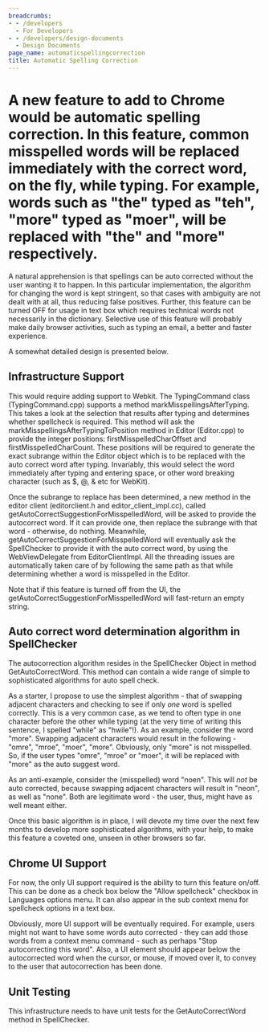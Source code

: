 ```yaml
---
breadcrumbs:
- - /developers
  - For Developers
- - /developers/design-documents
  - Design Documents
page_name: automaticspellingcorrection
title: Automatic Spelling Correction
---
```


# A new feature to add to Chrome would be automatic spelling correction. In this feature, common misspelled words will be replaced immediately with the correct word, on the fly, while typing. For example, words such as "the" typed as "teh", "more" typed as "moer", will be replaced with "the" and "more" respectively.

A natural apprehension is that spellings can be auto corrected without the user
wanting it to happen. In this particular implementation, the algorithm for
changing the word is kept stringent, so that cases with ambiguity are not dealt
with at all, thus reducing false positives. Further, this feature can be turned
OFF for usage in text box which requires technical words not necessarily in the
dictionary. Selective use of this feature will probably make daily browser
activities, such as typing an email, a better and faster experience.

A somewhat detailed design is presented below.

## Infrastructure Support

This would require adding support to Webkit. The TypingCommand class
(TypingCommand.cpp) supports a method markMisspellingsAfterTyping. This takes a
look at the selection that results after typing and determines whether
spellcheck is required. This method will ask the
markMisspellingsAfterTypingToPosition method in Editor (Editor.cpp) to provide
the integer positions: firstMisspelledCharOffset and firstMisspelledCharCount.
These positions will be required to generate the exact subrange within the
Editor object which is to be replaced with the auto correct word after typing.
Invariably, this would select the word immediately after typing and entering
space, or other word breaking character (such as $, @, & etc for WebKit).

Once the subrange to replace has been determined, a new method in the editor
client (editorclient.h and editor_client_impl.cc), called
getAutoCorrectSuggestionForMisspelledWord, will be asked to provide the
autocorrect word. If it can provide one, then replace the subrange with that
word - otherwise, do nothing. Meanwhile,
getAutoCorrectSuggestionForMisspelledWord will eventually ask the SpellChecker
to provide it with the auto correct word, by using the WebViewDelegate from
EditorClientImpl. All the threading issues are automatically taken care of by
following the same path as that while determining whether a word is misspelled
in the Editor.

Note that if this feature is turned off from the UI, the
getAutoCorrectSuggestionForMisspelledWord will fast-return an empty string.

## Auto correct word determination algorithm in SpellChecker

The autocorrection algorithm resides in the SpellChecker Object in method
GetAutoCorrectWord. This method can contain a wide range of simple to
sophisticated algorithms for auto spell check.

As a starter, I propose to use the simplest algorithm - that of swapping
adjacent characters and checking to see if only *one* word is spelled correctly.
This is a very common case, as we tend to often type in one character before the
other while typing (at the very time of writing this sentence, I spelled "while"
as "hwile"!). As an example, consider the word "more". Swapping adjacent
characters would result in the following - "omre", "mroe", "moer", "more".
Obviously, only "more" is not misspelled. So, if the user types "omre", "mroe"
or "moer", it will be replaced with "more" as the auto suggest word.

As an anti-example, consider the (misspelled) word "noen". This will *not* be
auto corrected, because swapping adjacent characters will result in "neon", as
well as "none". Both are legitimate word - the user, thus, might have as well
meant either.

Once this basic algorithm is in place, I will devote my time over the next few
months to develop more sophisticated algorithms, with your help, to make this
feature a coveted one, unseen in other browsers so far.

## Chrome UI Support

For now, the only UI support required is the ability to turn this feature
on/off. This can be done as a check box below the "Allow spellcheck" checkbox in
Languages options menu. It can also appear in the sub context menu for
spellcheck options in a text box.

Obviously, more UI support will be eventually required. For example, users might
not want to have some words auto corrected - they can add those words from a
context menu command - such as perhaps "Stop autocorrecting this word". Also, a
UI element should appear below the autocorrected word when the cursor, or mouse,
if moved over it, to convey to the user that autocorrection has been done.

## Unit Testing

This infrastructure needs to have unit tests for the GetAutoCorrectWord method
in SpellChecker.
